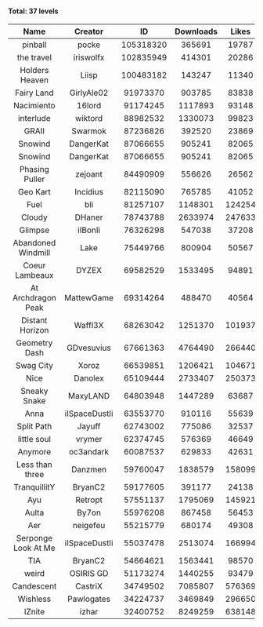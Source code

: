 #### Total: 37 levels

| Name | Creator | ID | Downloads | Likes |
|:---:|:---:|:---:|:---:|:---:|
| pinball | pocke | 105318320 | 365691 | 19787
| the travel | iriswolfx | 102835949 | 414301 | 20286
| Holders Heaven | Liisp | 100483182 | 143247 | 11340
| Fairy Land | GirlyAle02 | 91973370 | 903785 | 83838
| Nacimiento | 16lord | 91174245 | 1117893 | 93148
| interlude | wiktord | 88982532 | 1330073 | 99823
| GRAII | Swarmok | 87236826 | 392520 | 23869
| Snowind | DangerKat | 87066655 | 905241 | 82065
| Snowind | DangerKat | 87066655 | 905241 | 82065
| Phasing Puller | zejoant | 84490909 | 556626 | 26562
| Geo Kart | Incidius | 82115090 | 765785 | 41052
| Fuel | bli | 81257107 | 1148301 | 124254
| Cloudy | DHaner | 78743788 | 2633974 | 247633
| Glimpse | iIBonIi | 76326298 | 547038 | 37208
| Abandoned Windmill | Lake | 75449766 | 800904 | 50567
| Coeur Lambeaux | DYZEX | 69582529 | 1533495 | 94891
| At Archdragon Peak | MattewGame | 69314264 | 488470 | 40564
| Distant Horizon | Waffl3X | 68263042 | 1251370 | 101937
| Geometry Dash | GDvesuvius | 67661363 | 4764490 | 266440
| Swag City | Xoroz | 66539851 | 1206421 | 104671
| Nice | Danolex | 65109444 | 2733407 | 250373
| Sneaky Snake | MaxyLAND | 64803948 | 1447289 | 63687
| Anna | iISpaceDustIi | 63553770 | 910116 | 55639
| Split Path | Jayuff | 62743002 | 775086 | 32537
| little soul | vrymer | 62374745 | 576369 | 46649
| Anymore | oc3andark | 60087537 | 629833 | 42631
| Less than three | Danzmen | 59760047 | 1838579 | 158099
| TranquillitY | BryanC2 | 59177605 | 391177 | 24138
| Ayu | Retropt | 57551137 | 1795069 | 145921
| Aulta | By7on | 55976208 | 867458 | 56453
| Aer | neigefeu | 55215779 | 680174 | 49308
| Serponge Look At Me | iISpaceDustIi | 55037478 | 2513074 | 166994
|  TIA | BryanC2 | 54664621 | 1563441 | 98570
| weird | OSIRIS GD | 51173274 | 1440255 | 93479
| Candescent | CastriX | 34749502 | 7085807 | 576369
| Wishless | Pawlogates | 34224737 | 3469849 | 296650
| IZnite | izhar | 32400752 | 8249259 | 638148
